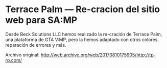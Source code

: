 # Terrace Palm — Re-cracion del sitio web para SA:MP
Desde Beck Solutions LLC hemos realizado la re-cración de Terrace Palm, una plataforma de GTA V:MP, pero la hemos adaptado con otros colores, reparación de errores y más.

Archivo original: http://web.archive.org/web/20170810175905/http://tp-rp.com/
